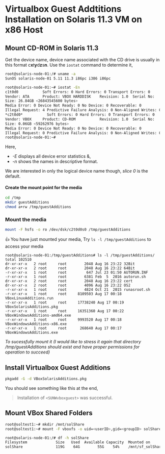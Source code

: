 # Virtualbox Guest Addtitions Installation on Solaris 11.3 VM on x86 Host

## Mount CD-ROM in Solaris 11.3
Get the device name,  device name associated with the CD drive is usually in this format c**x**t**y**d**z**s**n**. Use the `iostat` command to determine it,

```sh
root@solaris-node-01:/# uname -a
SunOS solaris-node-01 5.11 11.3 i86pc i386 i86pc

root@solaris-node-01:~# iostat -En
c1t0d0           Soft Errors: 0 Hard Errors: 0 Transport Errors: 0
Vendor: ATA      Product: VBOX HARDDISK    Revision: 1.0  Serial No:
Size: 26.84GB <26843545600 bytes>
Media Error: 0 Device Not Ready: 0 No Device: 0 Recoverable: 0
Illegal Request: 4 Predictive Failure Analysis: 0 Non-Aligned Writes: 0
*c2t0d0*           Soft Errors: 0 Hard Errors: 0 Transport Errors: 0
Vendor: VBOX     Product: CD-ROM           Revision: 1.0  Serial No:
Size: 0.06GB <59262976 bytes>
Media Error: 0 Device Not Ready: 0 No Device: 0 Recoverable: 0
Illegal Request: 0 Predictive Failure Analysis: 0 Non-Aligned Writes: 0
root@solaris-node-01:~#
```
Here, 
 - *-E* displays all device error statistics &,
 - *-n* shows the names in descriptive format.
 
We are interested in only the logical device name though, _slice 0_ is the default.   

#### Create the mount point for the media
```sh
cd /tmp
mkdir guestAdditions
chmod a+rw /tmp/guestAdditions
```

### Mount the media
```sh
mount -F hsfs -o ro /dev/dsk/c2t0d0s0 /tmp/guestAdditions
```

:+1: You have just mounted your media, Try `ls -l /tmp/guestAdditions` to access your media

```
root@solaris-node-01:/tmp/guestAdditions# ls -l /tmp/guestAdditions/
total 102510
dr-xr-xr-x   2 root     root        2048 Aug 16 23:22 32Bit
dr-xr-xr-x   2 root     root        2048 Aug 16 23:22 64Bit
-r-xr-xr-x   1 root     root         647 Jul 23 01:50 AUTORUN.INF
-r-xr-xr-x   1 root     root        6381 Feb  5  2016 autorun.sh
dr-xr-xr-x   2 root     root        2048 Aug 16 23:22 cert
dr-xr-xr-x   2 root     root        4096 Aug 16 23:22 OS2
-r-xr-xr-x   1 root     root        4824 Oct 21  2015 runasroot.sh
-r-xr-xr-x   1 root     root     8109503 Aug 17 00:18 VBoxLinuxAdditions.run
-r-xr-xr-x   1 root     root     17738240 Aug 17 00:19 VBoxSolarisAdditions.pkg
-r-xr-xr-x   1 root     root     16351360 Aug 17 00:22 VBoxWindowsAdditions-amd64.exe
-r-xr-xr-x   1 root     root     9993520 Aug 17 00:18 VBoxWindowsAdditions-x86.exe
-r-xr-xr-x   1 root     root      268640 Aug 17 00:17 VBoxWindowsAdditions.exe
```

_To sucessfully mount it (I would like to stress it again that directory /tmp/guestAdditions should exist and have proper permissions for operation to succeed)_

## Install Virtualbox Guest Additions
```sh
pkgadd -G -d VBoxSolarisAdditions.pkg
```

You should see something like this at the end,

> Installation of `<SUNWvboxguest>` was successful.

## Mount VBox Shared Folders
```sh
root@soltest1:~# mkdir /mnt/solShare
root@soltest1:~# mount -F vboxfs -o uid=<userID>,gid=<groupID> solShare /mnt/solShare

root@solaris-node-01:/# df -h solShare
Filesystem             Size   Used  Available Capacity  Mounted on
solShare               119G    64G        55G    54%    /mnt/sf_solShare
```

